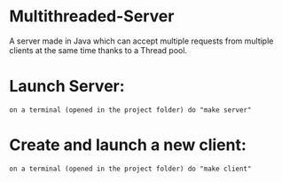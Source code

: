 # Multithreaded-Server
A server made in Java which can accept multiple requests from multiple clients at the same time thanks to a Thread pool.

# Launch Server:
    on a terminal (opened in the project folder) do "make server"

# Create and launch a new client:
    on a terminal (opened in the project folder) do "make client"
